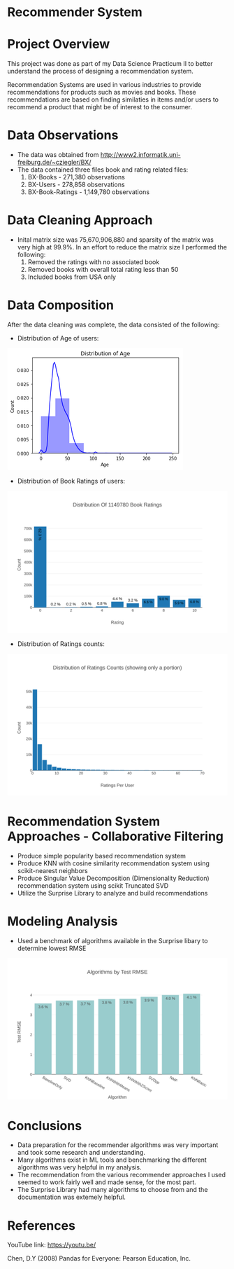 # Recommender System

# Project Overview
This project was done as part of my Data Science Practicum II to better understand the process of designing a recommendation system.

Recommendation Systems are used in various industries to provide recommendations for products such as movies and books.
These recommendations are based on finding similaties in items and/or users to recommend a product that might be of interest to the 
consumer.  

# Data Observations

* The data was obtained from http://www2.informatik.uni-freiburg.de/~cziegler/BX/
* The data contained three files book and rating related files:
  1) BX-Books - 271,380 observations
  2) BX-Users - 278,858 observations
  3) BX-Book-Ratings - 1,149,780 observations
 
# Data Cleaning Approach

 * Inital matrix size was 75,670,906,880 and sparsity of the matrix was very high at 99.9%.
   In an effort to reduce the matrix size I performed the following:
   1) Removed the ratings with no associated book
   2) Removed books with overall total rating less than 50
   3) Included books from USA only


# Data Composition

After the data cleaning was complete, the data consisted of the following:

* Distribution of Age of users:

![Age Distribution](https://github.com/dvroman22/RecSys/blob/master/distage.png)

* Distribution of Book Ratings of users:

![Book Rating Distribution](https://github.com/dvroman22/RecSys/blob/master/distrtplot.svg?sanitize=true)

 * Distribution of Ratings counts: 
 
![Summary of Ratings](https://github.com/dvroman22/RecSys/blob/master/numrtplot.svg?sanitize=true)

# Recommendation System Approaches - Collaborative Filtering

* Produce simple popularity based recommendation system
* Produce KNN with cosine similarity recommendation system using scikit-nearest neighbors
* Produce Singular Value Decomposition (Dimensionality Reduction) recommendation system using scikit Truncated SVD
* Utilize the Surprise Library to analyze and build recommendations

# Modeling Analysis

* Used a benchmark of algorithms available in the Surprise libary to determine lowest RMSE


![Alt text](https://github.com/dvroman22/RecSys/blob/master/algoplt.svg?sanitize=true)


# Conclusions

* Data preparation for the recommender algorithms was very important and took some research and understanding.
* Many algorithms exist in ML tools and benchmarking the different algorithms was very helpful in my analysis.
* The recommendation from the various recommender approaches I used seemed to work fairly well and made sense, for the most part.
* The Surprise Library had many algorithms to choose from and the documentation was extemely helpful.

# References

YouTube link: https://youtu.be/

Chen, D.Y (2008) Pandas for Everyone: Pearson Education, Inc.
